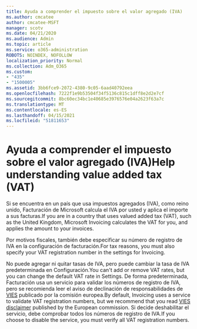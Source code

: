 ```yaml
---
title: Ayuda a comprender el impuesto sobre el valor agregado (IVA)
ms.author: cmcatee
author: cmcatee-MSFT
manager: scotv
ms.date: 04/21/2020
ms.audience: Admin
ms.topic: article
ms.service: o365-administration
ROBOTS: NOINDEX, NOFOLLOW
localization_priority: Normal
ms.collection: Adm_O365
ms.custom:
- "435"
- "1500005"
ms.assetid: 3bb6fce9-2072-4380-9c05-6aad40792eea
ms.openlocfilehash: 7222f1e9b53504f34f5136c815c1dff8e2d2e7cf
ms.sourcegitcommit: 8bc60ec34bc1e40685e3976576e04a2623f63a7c
ms.translationtype: MT
ms.contentlocale: es-ES
ms.lasthandoff: 04/15/2021
ms.locfileid: "51811653"
---
```

# <a name="help-understanding-value-added-tax-vat"></a><span data-ttu-id="1df65-102">Ayuda a comprender el impuesto sobre el valor agregado (IVA)</span><span class="sxs-lookup"><span data-stu-id="1df65-102">Help understanding value added tax (VAT)</span></span>

<span data-ttu-id="1df65-103">Si se encuentra en un país que usa impuestos agregados (IVA), como reino unido, Facturación de Microsoft calcula el IVA por usted y aplica el importe a sus facturas.</span><span class="sxs-lookup"><span data-stu-id="1df65-103">If you are in a country that uses valued added tax (VAT), such as the United Kingdom, Microsoft Invoicing calculates the VAT for you, and applies the amount to your invoices.</span></span>
  
<span data-ttu-id="1df65-104">Por motivos fiscales, también debe especificar su número de registro de IVA en la configuración de facturación.</span><span class="sxs-lookup"><span data-stu-id="1df65-104">For tax reasons, you must also specify your VAT registration number in the settings for Invoicing.</span></span>
  
<span data-ttu-id="1df65-105">No puede agregar ni quitar tasas de IVA, pero puede cambiar la tasa de IVA predeterminada en Configuración.</span><span class="sxs-lookup"><span data-stu-id="1df65-105">You can't add or remove VAT rates, but you can change the default VAT rate in Settings.</span></span> <span data-ttu-id="1df65-106">De forma predeterminada, Facturación usa un servicio para validar los números de registro de IVA, pero se recomienda leer el aviso de declinación de responsabilidades de [VIES](https://go.microsoft.com/fwlink/?LinkID=841741) publicado por la comisión europea.</span><span class="sxs-lookup"><span data-stu-id="1df65-106">By default, Invoicing uses a service to validate VAT registration numbers, but we recommend that you read [VIES disclaimer](https://go.microsoft.com/fwlink/?LinkID=841741) published by the European commission.</span></span> <span data-ttu-id="1df65-107">Si decide deshabilitar el servicio, debe comprobar todos los números de registro de IVA.</span><span class="sxs-lookup"><span data-stu-id="1df65-107">If you choose to disable the service, you must verify all VAT registration numbers.</span></span>